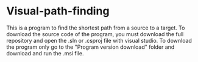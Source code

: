 # Visual-path-finding

This is a program to find the shortest path from a source to a target. To download the source code of the program, you must download the 
full repository and open the .sln or .csproj file with visual studio. 
To download the program only go to the "Program version download" folder and download and run the .msi file.
